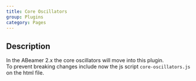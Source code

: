 ```yaml
---
title: Core Oscillators
group: Plugins
category: Pages
---
```

## Description
In the ABeamer 2.x the core oscillators will move into this plugin.  
To prevent breaking changes include now the js script `core-oscillators.js` on the html file.  
  